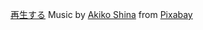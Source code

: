 [再生する](./lofi-piano-quotfriendsquot-248624.mp3)
Music by <a href="https://pixabay.com/ja/users/akiko_shina-42793791/?utm_source=link-attribution&utm_medium=referral&utm_campaign=music&utm_content=248624">Akiko Shina</a> from <a href="https://pixabay.com/music//?utm_source=link-attribution&utm_medium=referral&utm_campaign=music&utm_content=248624">Pixabay</a>